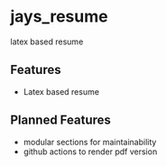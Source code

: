 # jays_resume
latex based resume

## Features
- Latex based resume

## Planned Features
- modular sections for maintainability
- github actions to render pdf version